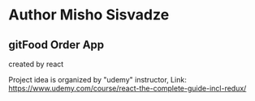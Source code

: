 # Author Misho Sisvadze
   
## gitFood Order App
  created by react

 Project idea is  organized by "udemy" instructor, Link: https://www.udemy.com/course/react-the-complete-guide-incl-redux/
 